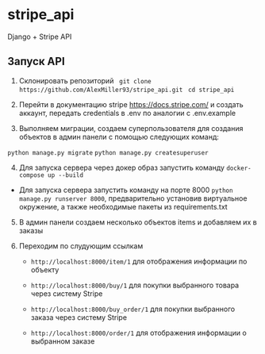 # stripe_api
Django + Stripe API

## Запуск API
1. Склонировать репозиторий
` git clone https://github.com/AlexMiller93/stripe_api.git`
` cd stripe_api`

2. Перейти в документацию stripe https://docs.stripe.com/ и создать аккаунт, передать credentials в .env по аналогии с .env.example

3. Выполняем миграции, создаем суперпользователя для создания объектов в админ панели с помощью следующих команд:

`python manage.py migrate`
`python manage.py createsuperuser`

4. Для запуска сервера через докер образ запустить команду
`docker-compose up --build`

* Для запуска сервера запустить команду на порте 8000
`python manage.py runserver 8000`, предварительно установив виртуальное окружение, а также необходимые пакеты из requirements.txt

5. В админ панели создаем несколько объектов items и добавляем их в заказы

6. Переходим по слудующим ссылкам
    -  `http://localhost:8000/item/1` для отображения информации по объекту

    -  `http://localhost:8000/buy/1` для покупки выбранного товара через систему  Stripe

    -  `http://localhost:8000/buy_order/1` для покупки выбранного заказа через систему Stripe

    -  `http://localhost:8000/order/1` для отображения информации о выбранном заказе





